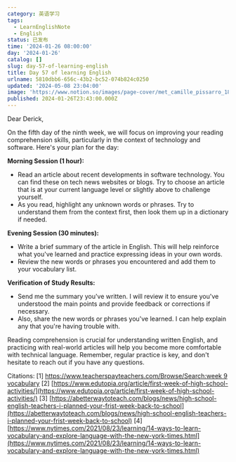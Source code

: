 ```yaml
---
category: 英语学习
tags:
  - LearnEnglishNote
  - English
status: 已发布
time: '2024-01-26 08:00:00'
day: '2024-01-26'
catalog: []
slug: day-57-of-learning-english
title: Day 57 of learning English
urlname: 5810dbb6-656c-43b2-bc52-074b824c0250
updated: '2024-05-08 23:04:00'
image: 'https://www.notion.so/images/page-cover/met_camille_pissarro_1896.jpg'
published: 2024-01-26T23:43:00.000Z
---
```


Dear Derick,


On the fifth day of the ninth week, we will focus on improving your reading comprehension skills, particularly in the context of technology and software. Here's your plan for the day:


**Morning Session (1 hour):**

- Read an article about recent developments in software technology. You can find these on tech news websites or blogs. Try to choose an article that is at your current language level or slightly above to challenge yourself.
- As you read, highlight any unknown words or phrases. Try to understand them from the context first, then look them up in a dictionary if needed.

**Evening Session (30 minutes):**

- Write a brief summary of the article in English. This will help reinforce what you've learned and practice expressing ideas in your own words.
- Review the new words or phrases you encountered and add them to your vocabulary list.

**Verification of Study Results:**

- Send me the summary you've written. I will review it to ensure you've understood the main points and provide feedback or corrections if necessary.
- Also, share the new words or phrases you've learned. I can help explain any that you're having trouble with.

Reading comprehension is crucial for understanding written English, and practicing with real-world articles will help you become more comfortable with technical language. Remember, regular practice is key, and don't hesitate to reach out if you have any questions.


Citations:
[1] [https://www.teacherspayteachers.com/Browse/Search:week 9 vocabulary](https://www.teacherspayteachers.com/Browse/Search:week%209%20vocabulary)
[2] [https://www.edutopia.org/article/first-week-of-high-school-activities/](https://www.edutopia.org/article/first-week-of-high-school-activities/)
[3] [https://abetterwaytoteach.com/blogs/news/high-school-english-teachers-i-planned-your-frist-week-back-to-school](https://abetterwaytoteach.com/blogs/news/high-school-english-teachers-i-planned-your-frist-week-back-to-school)
[4] [https://www.nytimes.com/2021/08/23/learning/14-ways-to-learn-vocabulary-and-explore-language-with-the-new-york-times.html](https://www.nytimes.com/2021/08/23/learning/14-ways-to-learn-vocabulary-and-explore-language-with-the-new-york-times.html)

